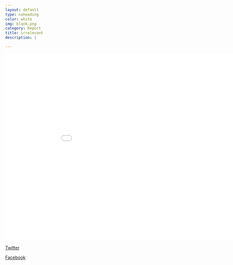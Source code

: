 ```yaml
---
layout: default
type: noheading
color: white
img: blank.png
category: Report
title: irrelevant
description: |

---
```


<h9 id="cgram"></h9>
<iframe src="DataVisualizations/cgram2015.html" height='600' width='960' frameborder='0' scrolling='no'></iframe>

<!-- Twitter -->
<a href="http://twitter.com/home?status=This cartogram shows state prison populations since 1970 https://accountablejustice.github.io/report%23cgram @fsujustice" data-text="testing share text" title="Share on Twitter" target="_blank" class="btn btn-twitter"><i class="fa fa-twitter"></i> Twitter</a>
 <!-- Facebook -->
<a href="https://www.facebook.com/sharer/sharer.php?u=https://accountablejustice.github.io/report%23cgram" title="Share on Facebook" target="_blank" class="btn btn-facebook"><i class="fa fa-facebook"></i> Facebook</a>
